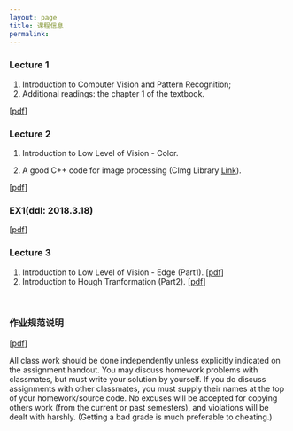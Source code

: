 ```yaml
---
layout: page
title: 课程信息
permalink: 
---
```


### Lecture 1

1. Introduction to Computer Vision and Pattern Recognition;
2. Additional readings: the chapter 1 of the textbook.

[[pdf](/ppt/01.pdf)]

### Lecture 2

1. Introduction to Low Level of Vision - Color.

2. A good C++ code for image processing (CImg Library [Link](http://cimg.eu/)).

[[pdf](/ppt/02.pdf)]

### EX1(ddl: 2018.3.18)

[[pdf](/homework/Ex1.zip)] 

### Lecture 3

1. Introduction to Low Level of Vision - Edge (Part1). [[pdf](/ppt/3_Edge_Part1.pdf)]
2. Introduction to Hough Tranformation (Part2). [[pdf](/ppt/3_Edge-Part2.pdf)]

<br>

### 作业规范说明

[[pdf](/homework/计算机视觉考核作业要求.pdf)]

All class work should be done independently unless explicitly indicated on the assignment handout. You may discuss homework problems with classmates, but must write your solution by yourself. If you do discuss assignments with other classmates, you must supply their names at the top of your homework/source code. No excuses will be accepted for copying others work (from the current or past semesters), and violations will be dealt with harshly. (Getting a bad grade is much preferable to cheating.)

